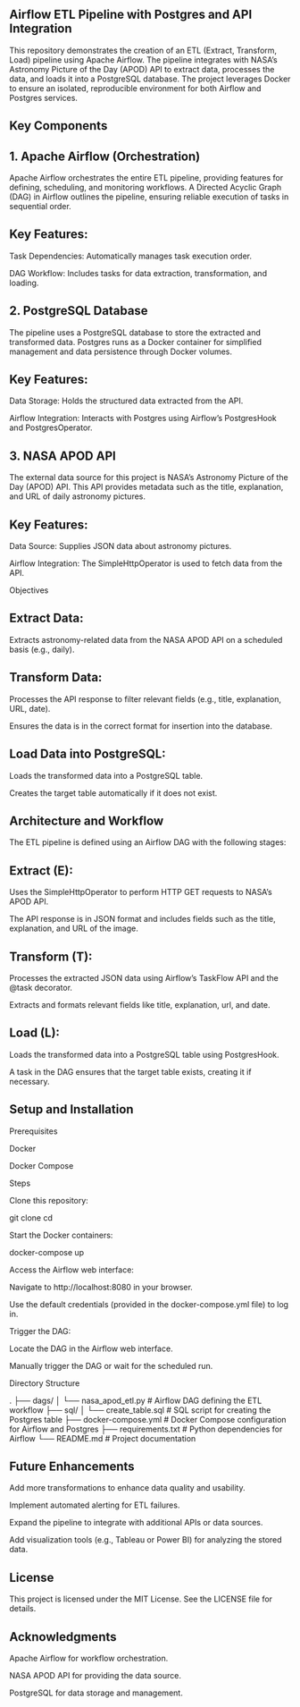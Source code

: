 ## Airflow ETL Pipeline with Postgres and API Integration

This repository demonstrates the creation of an ETL (Extract, Transform, Load) pipeline using Apache Airflow. The pipeline integrates with NASA’s Astronomy Picture of the Day (APOD) API to extract data, processes the data, and loads it into a PostgreSQL database. The project leverages Docker to ensure an isolated, reproducible environment for both Airflow and Postgres services.

## Key Components

## 1. Apache Airflow (Orchestration)

Apache Airflow orchestrates the entire ETL pipeline, providing features for defining, scheduling, and monitoring workflows. A Directed Acyclic Graph (DAG) in Airflow outlines the pipeline, ensuring reliable execution of tasks in sequential order.

## Key Features:

Task Dependencies: Automatically manages task execution order.

DAG Workflow: Includes tasks for data extraction, transformation, and loading.

## 2. PostgreSQL Database

The pipeline uses a PostgreSQL database to store the extracted and transformed data. Postgres runs as a Docker container for simplified management and data persistence through Docker volumes.

## Key Features:

Data Storage: Holds the structured data extracted from the API.

Airflow Integration: Interacts with Postgres using Airflow’s PostgresHook and PostgresOperator.

## 3. NASA APOD API

The external data source for this project is NASA’s Astronomy Picture of the Day (APOD) API. This API provides metadata such as the title, explanation, and URL of daily astronomy pictures.

## Key Features:

Data Source: Supplies JSON data about astronomy pictures.

Airflow Integration: The SimpleHttpOperator is used to fetch data from the API.

Objectives

## Extract Data:

Extracts astronomy-related data from the NASA APOD API on a scheduled basis (e.g., daily).

## Transform Data:

Processes the API response to filter relevant fields (e.g., title, explanation, URL, date).

Ensures the data is in the correct format for insertion into the database.

## Load Data into PostgreSQL:

Loads the transformed data into a PostgreSQL table.

Creates the target table automatically if it does not exist.

## Architecture and Workflow

The ETL pipeline is defined using an Airflow DAG with the following stages:

## Extract (E):

Uses the SimpleHttpOperator to perform HTTP GET requests to NASA’s APOD API.

The API response is in JSON format and includes fields such as the title, explanation, and URL of the image.

## Transform (T):

Processes the extracted JSON data using Airflow’s TaskFlow API and the @task decorator.

Extracts and formats relevant fields like title, explanation, url, and date.

## Load (L):

Loads the transformed data into a PostgreSQL table using PostgresHook.

A task in the DAG ensures that the target table exists, creating it if necessary.

## Setup and Installation

Prerequisites

Docker

Docker Compose

Steps

Clone this repository:

git clone <repository-url>
cd <repository-folder>

Start the Docker containers:

docker-compose up

Access the Airflow web interface:

Navigate to http://localhost:8080 in your browser.

Use the default credentials (provided in the docker-compose.yml file) to log in.

Trigger the DAG:

Locate the DAG in the Airflow web interface.

Manually trigger the DAG or wait for the scheduled run.

Directory Structure

.
├── dags/
│   └── nasa_apod_etl.py      # Airflow DAG defining the ETL workflow
├── sql/
│   └── create_table.sql      # SQL script for creating the Postgres table
├── docker-compose.yml        # Docker Compose configuration for Airflow and Postgres
├── requirements.txt          # Python dependencies for Airflow
└── README.md                 # Project documentation

## Future Enhancements

Add more transformations to enhance data quality and usability.

Implement automated alerting for ETL failures.

Expand the pipeline to integrate with additional APIs or data sources.

Add visualization tools (e.g., Tableau or Power BI) for analyzing the stored data.

## License

This project is licensed under the MIT License. See the LICENSE file for details.

## Acknowledgments

Apache Airflow for workflow orchestration.

NASA APOD API for providing the data source.

PostgreSQL for data storage and management.
